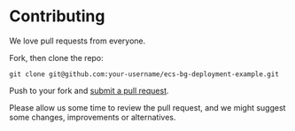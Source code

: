 # Contributing

We love pull requests from everyone.

Fork, then clone the repo:

    git clone git@github.com:your-username/ecs-bg-deployment-example.git


Push to your fork and [submit a pull request][pr].

[pr]: https://github.com/evolate-ab/ecs-bg-deployment-example/compare/

Please allow us some time to review the pull request, and we might suggest some changes, improvements or alternatives.
